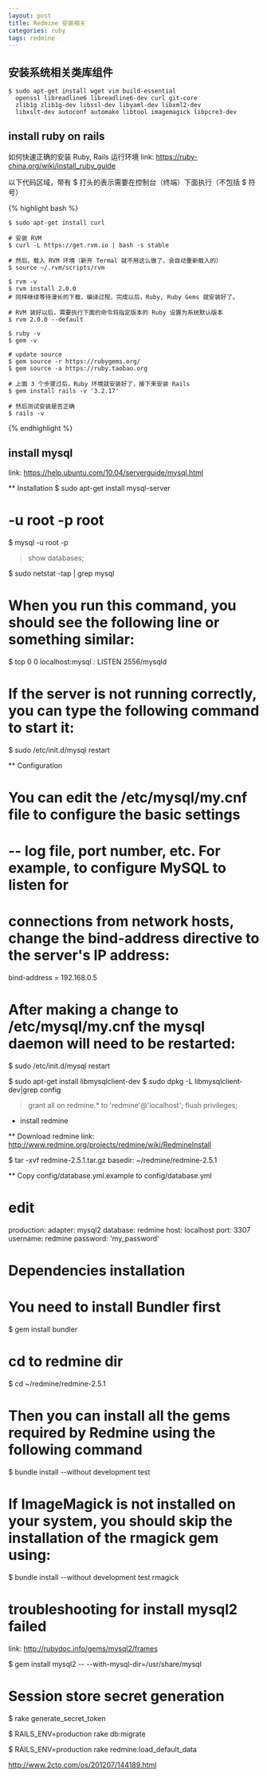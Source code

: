 ```yaml
---
layout: post
title: Redmine 安装相关
categories: ruby
tags: redmine
---
```



## 安装系统相关类库组件

	$ sudo apt-get install wget vim build-essential 
	  openssl libreadline6 libreadline6-dev curl git-core 
	  zlib1g zlib1g-dev libssl-dev libyaml-dev libxml2-dev 
	  libxslt-dev autoconf automake libtool imagemagick libpcre3-dev 

## install ruby on rails

如何快速正确的安装 Ruby, Rails 运行环境
link: <https://ruby-china.org/wiki/install_ruby_guide>

以下代码区域，带有 $ 打头的表示需要在控制台（终端）下面执行（不包括 $ 符号）

{% highlight bash %}

	$ sudo apt-get install curl

	# 安装 RVM
	$ curl -L https://get.rvm.io | bash -s stable

	# 然后，载入 RVM 环境（新开 Termal 就不用这么做了，会自动重新载入的）
	$ source ~/.rvm/scripts/rvm

	$ rvm -v
	$ rvm install 2.0.0
	# 同样继续等待漫长的下载，编译过程，完成以后，Ruby, Ruby Gems 就安装好了。

	# RVM 装好以后，需要执行下面的命令将指定版本的 Ruby 设置为系统默认版本
	$ rvm 2.0.0 --default

	$ ruby -v
	$ gem -v

	# update source
	$ gem source -r https://rubygems.org/
	$ gem source -a https://ruby.taobao.org

	# 上面 3 个步骤过后，Ruby 环境就安装好了，接下来安装 Rails
	$ gem install rails -v '3.2.17'

	# 然后测试安装是否正确
	$ rails -v

{% endhighlight %}

## install mysql

link: <https://help.ubuntu.com/10.04/serverguide/mysql.html>

** Installation
$ sudo apt-get install mysql-server

# -u root -p root
$ mysql -u root -p
> show databases;

$ sudo netstat -tap | grep mysql

# When you run this command, you should see the following line or something similar:
$ tcp        0      0 localhost:mysql         *:*                     LISTEN      2556/mysqld

# If the server is not running correctly, you can type the following command to start it:
$ sudo /etc/init.d/mysql restart

** Configuration

# You can edit the /etc/mysql/my.cnf file to configure the basic settings 
# -- log file, port number, etc. For example, to configure MySQL to listen for
# connections from network hosts, change the bind-address directive to the server's IP address:

bind-address = 192.168.0.5

# After making a change to /etc/mysql/my.cnf the mysql daemon will need to be restarted:

$ sudo /etc/init.d/mysql restart


$ sudo apt-get install libmysqlclient-dev
$ sudo dpkg -L libmysqlclient-dev|grep config

> grant all on redmine.* to 'redmine'@'localhost';
> flush privileges;
* install redmine

** Download redmine
link: http://www.redmine.org/projects/redmine/wiki/RedmineInstall

$ tar -xvf redmine-2.5.1.tar.gz 
basedir: ~/redmine/redmine-2.5.1

** Copy config/database.yml.example to config/database.yml

# edit 
production:
  adapter: mysql2
  database: redmine
  host: localhost
  port: 3307
  username: redmine
  password: 'my_password'


# Dependencies installation
# You need to install Bundler first
$ gem install bundler

# cd to redmine dir
$ cd ~/redmine/redmine-2.5.1

# Then you can install all the gems required by Redmine using the following command
$ bundle install --without development test

# If ImageMagick is not installed on your system, you should skip the installation of the rmagick gem using:
$ bundle install --without development test rmagick

# troubleshooting for install mysql2 failed
link: http://rubydoc.info/gems/mysql2/frames

$ gem install mysql2 -- --with-mysql-dir=/usr/share/mysql

# Session store secret generation
$ rake generate_secret_token

$ RAILS_ENV=production rake db:migrate

$ RAILS_ENV=production rake redmine:load_default_data

http://www.2cto.com/os/201207/144189.html
